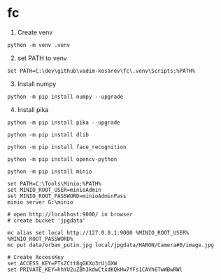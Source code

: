 # fc

1. Create venv
```
python -m venv .venv
```
2. set PATH to venv
```
set PATH=C:\dev\github\vadim-kosarev\fc\.venv\Scripts;%PATH%
```
3. Install numpy
```
python -m pip install numpy --upgrade
```
4. Install pika
```
python -m pip install pika --upgrade
```
```
python -m pip install dlib
```
```
python -m pip install face_recognition
```
```
python -m pip install opencv-python
```
```
python -m pip install minio
```

```
set PATH=C:\Tools\Minio;%PATH%
set MINIO_ROOT_USER=minioAdmin
set MINIO_ROOT_PASSWORD=minioAdminPass
minio server G:\minio

# open http://localhost:9000/ in browser
# create bucket 'jpgdata'

mc alias set local http://127.0.0.1:9000 %MINIO_ROOT_USER% %MINIO_ROOT_PASSWORD%
mc put data/orban_putin.jpg local/jpgdata/HARON/Camera#0/image.jpg

# Create AccessKey
set ACCESS_KEY=PTsZCtt8gGKXo3rUjOXW
set PRIVATE_KEY=hhYU2uZBh3kdwCtxdKQkHw7fFs1CAVh6TwWBwRWl

```
